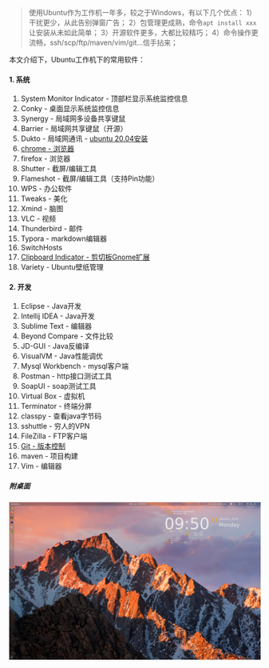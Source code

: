 > 使用Ubuntu作为工作机一年多，较之于Windows，有以下几个优点：
> 1）干扰更少，从此告别弹窗广告；
> 2）包管理更成熟，命令`apt install xxx`让安装从未如此简单；
> 3）开源软件更多，大都比较精巧；
> 4）命令操作更流畅，ssh/scp/ftp/maven/vim/git...信手拈来；

本文介绍下，Ubuntu工作机下的常用软件：
#### 1. 系统
1. System Monitor Indicator - 顶部栏显示系统监控信息
1. Conky - 桌面显示系统监控信息
1. Synergy - 局域网多设备共享键鼠
1. Barrier - 局域网共享键鼠（开源）
1. Dukto - 局域网通讯 - [ubuntu 20.04安装](https://www.cnblogs.com/zzugyl/p/13261329.html)
1. [chrome - 浏览器](./2.高效使用Chrome.md)       
1. firefox - 浏览器
1. Shutter - 截屏/编辑工具
1. Flameshot - 截屏/编辑工具（支持Pin功能）
1. WPS - 办公软件
1. Tweaks - 美化
1. Xmind - 脑图
1. VLC - 视频
1. Thunderbird - 邮件
1. Typora - markdown编辑器
1. SwitchHosts
1. [Clipboard Indicator - 剪切板Gnome扩展](https://extensions.gnome.org/extension/779/clipboard-indicator/)
1. Variety - Ubuntu壁纸管理
#### 2. 开发
1. Eclipse - Java开发
1. Intellij IDEA - Java开发
1. Sublime Text - 编辑器
1. Beyond Compare - 文件比较
1. JD-GUI - Java反编译
1. VisualVM - Java性能调优
1. Mysql Workbench - mysql客户端
1. Postman - http接口测试工具
1. SoapUI - soap测试工具
1. Virtual Box - 虚拟机
1. Terminator - 终端分屏
1. classpy - 查看java字节码
1. sshuttle - 穷人的VPN
1. FileZilla - FTP客户端
1. [Git - 版本控制](../7.git)
1. maven - 项目构建
1. Vim - 编辑器

##### 附桌面
![Ubuntu桌面](../../src/main/resources/picture/1240-20210115040549533.png)